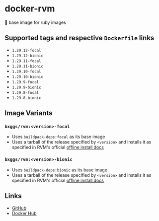 # docker-rvm

💎 base image for ruby images

## Supported tags and respective `Dockerfile` links

* `1.29.12-focal`
* `1.29.12-bionic`
* `1.29.11-focal`
* `1.29.11-bionic`
* `1.29.10-focal`
* `1.29.10-bionic`
* `1.29.9-focal`
* `1.29.9-bionic`
* `1.29.8-focal`
* `1.29.8-bionic`

## Image Variants

### `bxggs/rvm:<version>-focal`

* Uses `buildpack-deps:focal` as its base image
* Uses a tarball of the release specified by `<version>` and installs it as specified in RVM's official [offline install docs][offline]

### `bxggs/rvm:<version>-bionic`

* Uses `buildpack-deps:bionic` as its base image
* Uses a tarball of the release specified by `<version>` and installs it as specified in RVM's official [offline install docs][offline]

## Links

* [GitHub][github]
* [Docker Hub][dockerhub]

[offline]: https://github.com/rvm/rvm-site/blob/master/content/rvm/offline.md
[github]: https://github.com/b-ggs/docker-rvm
[dockerhub]: https://hub.docker.com/r/bxggs/rvm

